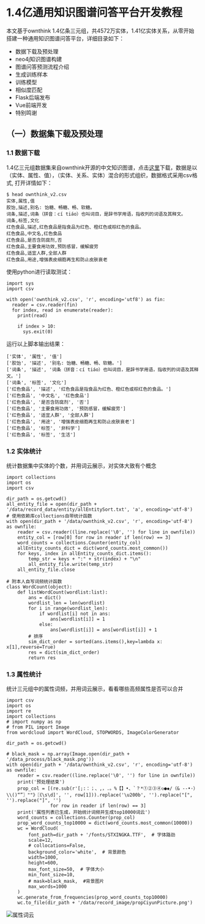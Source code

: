 # 1.4亿通用知识图谱问答平台开发教程

本文基于ownthink 1.4亿条三元组，共4572万实体，1.41亿实体关系，从零开始搭建一种通用知识图谱问答平台，详细目录如下：

* 数据下载及预处理
* neo4j知识图谱构建
* 图谱问答预测流程介绍
* 生成训练样本
* 训练模型
* 相似度匹配
* Flask后端发布
* Vue前端开发
* 特别鸣谢

## （一）数据集下载及预处理

### 1.1 数据下载
1.4亿三元组数据集来自ownthink开源的中文知识图谱，点击[这里](https://github.com/ownthink/KnowledgeGraphData)下载，数据是以（实体、属性、值），（实体、关系、实体）混合的形式组织，数据格式采用csv格式, 打开详情如下：
```
$ head ownthink_v2.csv
实体,属性,值
胶饴,描述,别名: 饴糖、畅糖、畅、软糖。
词条,描述,词条（拼音：cí tiáo）也叫词目，是辞书学用语，指收列的词语及其释文。
词条,标签,文化
红色食品,描述,红色食品是指食品为红色、橙红色或棕红色的食品。
红色食品,中文名,红色食品
红色食品,是否含防腐剂,否
红色食品,主要食用功效,预防感冒，缓解疲劳
红色食品,适宜人群,全部人群
红色食品,用途,增强表皮细胞再生和防止皮肤衰老
```
使用python进行读取测试：
```
import sys
import csv

with open('ownthink_v2.csv', 'r', encoding='utf8') as fin:
  reader = csv.reader(fin)
  for index, read in enumerate(reader):
    print(read)
    
    if index > 10:
      sys.exit(0)
```
运行以上脚本输出结果：
```
['实体', '属性', '值']
['胶饴', '描述', '别名: 饴糖、畅糖、畅、软糖。']
['词条', '描述', '词条（拼音：cí tiáo）也叫词目，是辞书学用语，指收列的词语及其释文。']
['词条', '标签', '文化']
['红色食品', '描述', '红色食品是指食品为红色、橙红色或棕红色的食品。']
['红色食品', '中文名', '红色食品']
['红色食品', '是否含防腐剂', '否']
['红色食品', '主要食用功效', '预防感冒，缓解疲劳']
['红色食品', '适宜人群', '全部人群']
['红色食品', '用途', '增强表皮细胞再生和防止皮肤衰老']
['红色食品', '标签', '非科学']
['红色食品', '标签', '生活']
```

### 1.2 实体统计
统计数据集中实体的个数，并用词云展示，对实体大致有个概念
```
import collections
import os
import csv
​
dir_path = os.getcwd()
all_entity_file = open(dir_path + '/data/record_data/entity/allEntitySort.txt', 'a', encoding='utf-8')
# 使用依赖库collections自带统计函数
with open(dir_path + '/data/ownthink_v2.csv', 'r', encoding='utf-8') as ownfile:
    reader = csv.reader((line.replace('\0', '') for line in ownfile))
    entity_col = [row[0] for row in reader if len(row) == 3]
    word_counts = collections.Counter(entity_col)
    allEntity_counts_dict = dict(word_counts.most_common())
    for keys, index in allEntity_counts_dict.items():
        temp_str = keys + ":" + str(index) + "\n"
        all_entity_file.write(temp_str)
    all_entity_file.close
​
# 附本人自写词频统计函数
class WordCount(object):
    def listWordCount(wordlist:list):
        ans = dict()
        wordlist_len = len(wordlist)
        for i in range(wordlist_len):
            if wordlist[i] not in ans:
                ans[wordlist[i]] = 1
            else:
                ans[wordlist[i]] = ans[wordlist[i]] + 1
        # 排序
        sim_dict_order = sorted(ans.items(),key=lambda x: x[1],reverse=True)
        res = dict(sim_dict_order)
        return res
```

### 1.3 属性统计
统计三元组中的属性词频，并用词云展示，看看哪些高频属性是否可以合并
```
import csv
import os
import re
import collections
# import numpy as np
# from PIL import Image
from wordcloud import WordCloud, STOPWORDS, ImageColorGenerator
​
dir_path = os.getcwd()
​
# black_mask = np.array(Image.open(dir_path + '/data_process/black_mask.png'))
with open(dir_path + '/data/ownthink_v2.csv', 'r', encoding='utf-8') as ownfile:
    reader = csv.reader((line.replace('\0', '') for line in ownfile))
    print('预处理结束')
    prop_col = [(re.sub(r'[;:：；、,，.。%【】•、`？*①②③④◇●◆/（& --•·）\\()“”〗""》〖《\s\d]', '', row[1])).replace('\u200b', '').replace("[", '').replace("]", '')
                for row in reader if len(row) == 3]
    print('属性列表已生成，开始统计词频并生成top10000词云')
    word_counts = collections.Counter(prop_col)
    prop_word_counts_top10000 = dict(word_counts.most_common(10000))
    wc = WordCloud(
        font_path=dir_path + '/fonts/STXINGKA.TTF',  # 字体路劲
        scale=12,
        # collocations=False,
        background_color='white',  # 背景颜色
        width=1000,
        height=600,
        max_font_size=50,  # 字体大小
        min_font_size=10,
        # mask=black_mask,  #背景图片
        max_words=1000
    )
    wc.generate_from_frequencies(prop_word_counts_top10000)
    wc.to_file(dir_path + '/data/record_image/propCiyunPicture.png')
```

![属性词云](https://www.zq-ai.com/static/img/kgqa/wordcloud_props.png)




